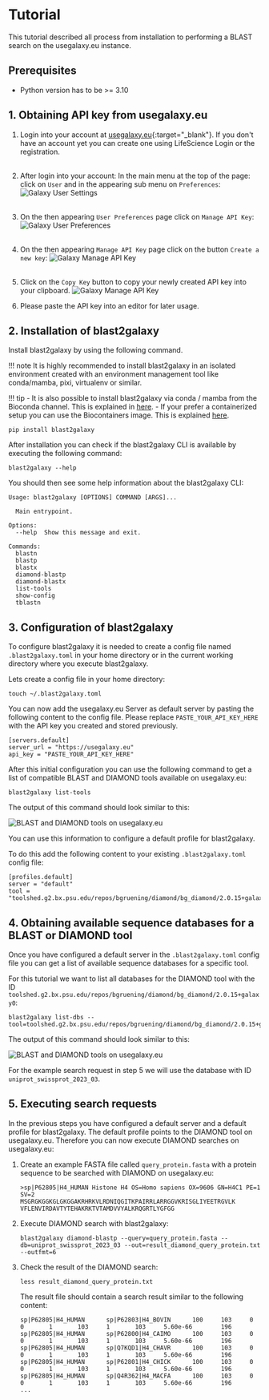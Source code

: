 # Tutorial

This tutorial described all process from installation to performing a BLAST search on the usegalaxy.eu instance.

<h2>Prerequisites</h2>

- Python version has to be >= 3.10

## 1. Obtaining API key from usegalaxy.eu

1. Login into your account at [usegalaxy.eu](https://usegalaxy.eu/){:target="_blank"}. If you don't have an account yet you can create one using LifeScience Login or the registration.
<br /><br />

2. After login into your account: In the main menu at the top of the page: click on `User` and in the appearing sub menu on `Preferences`: ![Galaxy User Settings](assets/usegalaxy_eu_00.jpg)
<br /><br />

3. On the then appearing `User Preferences` page click on `Manage API Key`:
   ![Galaxy User Preferences](assets/usegalaxy_eu_01.jpg)
<br /><br />

4. On the then appearing `Manage API Key` page click on the button `Create a new key`:
   ![Galaxy Manage API Key](assets/usegalaxy_eu_02.jpg)
<br /><br />

4. Click on the `Copy Key` button to copy your newly created API key into your clipboard.
   ![Galaxy Manage API Key](assets/usegalaxy_eu_03.jpg)

5. Please paste the API key into an editor for later usage.


## 2. Installation of blast2galaxy

Install blast2galaxy by using the following command.

!!! note
    It is highly recommended to install blast2galaxy in an isolated environment created with an environment management tool like conda/mamba, pixi, virtualenv or similar.

!!! tip
    - It is also possible to install blast2galaxy via conda / mamba from the Bioconda channel. This is explained in [here](installation.md#installation-with-mamba-or-conda).
    - If your prefer a containerized setup you can use the Biocontainers image. This is explained [here](installation.md#using-biocontainers-image-with-docker-or-podman).

```
pip install blast2galaxy
```

After installation you can check if the blast2galaxy CLI is available by executing the following command:

```
blast2galaxy --help
```

You should then see some help information about the blast2galaxy CLI:

```
Usage: blast2galaxy [OPTIONS] COMMAND [ARGS]...

  Main entrypoint.

Options:
  --help  Show this message and exit.

Commands:
  blastn
  blastp
  blastx
  diamond-blastp
  diamond-blastx
  list-tools
  show-config
  tblastn
```





## 3. Configuration of blast2galaxy

To configure blast2galaxy it is needed to create a config file named `.blast2galaxy.toml` in your home directory or in the current working directory where you execute blast2galaxy.

Lets create a config file in your home directory:

```
touch ~/.blast2galaxy.toml
```

You can now add the usegalaxy.eu Server as default server by pasting the following content to the config file.
Please replace `PASTE_YOUR_API_KEY_HERE` with the API key you created and stored previously.

```
[servers.default]
server_url = "https://usegalaxy.eu"
api_key = "PASTE_YOUR_API_KEY_HERE"
```

After this initial configuration you can use the following command to get a list of compatible BLAST and DIAMOND tools available on usegalaxy.eu:

```
blast2galaxy list-tools
```

The output of this command should look similar to this:

![BLAST and DIAMOND tools on usegalaxy.eu](assets/usegalaxy_eu_04.jpg)

You can use this information to configure a default profile for blast2galaxy.

To do this add the following content to your existing `.blast2galaxy.toml` config file:

```
[profiles.default]
server = "default"
tool = "toolshed.g2.bx.psu.edu/repos/bgruening/diamond/bg_diamond/2.0.15+galaxy0"
```

## 4. Obtaining available sequence databases for a BLAST or DIAMOND tool

Once you have configured a default server in the `.blast2galaxy.toml` config file you can get a list of available sequence databases for a specific tool.

For this tutorial we want to list all databases for the DIAMOND tool with the ID `toolshed.g2.bx.psu.edu/repos/bgruening/diamond/bg_diamond/2.0.15+galaxy0`:
```
blast2galaxy list-dbs --tool=toolshed.g2.bx.psu.edu/repos/bgruening/diamond/bg_diamond/2.0.15+galaxy0
```

The output of this command should look similar to this:

![BLAST and DIAMOND tools on usegalaxy.eu](assets/usegalaxy_eu_05.jpg)

For the example search request in step 5 we will use the database with ID `uniprot_swissprot_2023_03`.


## 5. Executing search requests

In the previous steps you have configured a default server and a default profile for blast2galaxy.
The default profile points to the DIAMOND tool on usegalaxy.eu.
Therefore you can now execute DIAMOND searches on usegalaxy.eu:

1. Create an example FASTA file called `query_protein.fasta` with a protein sequence to be searched with DIAMOND on usegalaxy.eu:
    ```
    >sp|P62805|H4_HUMAN Histone H4 OS=Homo sapiens OX=9606 GN=H4C1 PE=1 SV=2
    MSGRGKGGKGLGKGGAKRHRKVLRDNIQGITKPAIRRLARRGGVKRISGLIYEETRGVLK
    VFLENVIRDAVTYTEHAKRKTVTAMDVVYALKRQGRTLYGFGG
    ```

2. Execute DIAMOND search with blast2galaxy:
    ```
    blast2galaxy diamond-blastp --query=query_protein.fasta --db=uniprot_swissprot_2023_03 --out=result_diamond_query_protein.txt --outfmt=6
    ```

3. Check the result of the DIAMOND search:
   ```
   less result_diamond_query_protein.txt
   ```
   The result file should contain a search result similar to the following content:
   ```
   sp|P62805|H4_HUMAN      sp|P62803|H4_BOVIN      100     103     0       0       1       103     1       103     5.60e-66        196
   sp|P62805|H4_HUMAN      sp|P62800|H4_CAIMO      100     103     0       0       1       103     1       103     5.60e-66        196
   sp|P62805|H4_HUMAN      sp|Q7KQD1|H4_CHAVR      100     103     0       0       1       103     1       103     5.60e-66        196
   sp|P62805|H4_HUMAN      sp|P62801|H4_CHICK      100     103     0       0       1       103     1       103     5.60e-66        196
   sp|P62805|H4_HUMAN      sp|Q4R362|H4_MACFA      100     103     0       0       1       103     1       103     5.60e-66        196
   ...
   ```
